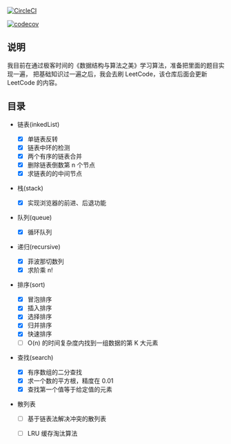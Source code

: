 

[![CircleCI](https://circleci.com/gh/mysteryven/algo.svg?style=svg)](https://circleci.com/gh/mysteryven/algo)

[![codecov](https://codecov.io/gh/mysteryven/algo/branch/master/graph/badge.svg)](https://codecov.io/gh/mysteryven/algo)

## 说明 

我目前在通过极客时间的《数据结构与算法之美》学习算法，准备把里面的题目实现一遍， 把基础知识过一遍之后，我会去刷 LeetCode，该仓库后面会更新 LeetCode 的内容。

## 目录

- 链表(inkedList)
  - [x] 单链表反转
  - [x] 链表中环的检测
  - [x] 两个有序的链表合并
  - [x] 删除链表倒数第 n 个节点
  - [x] 求链表的的中间节点

- 栈(stack)
  - [x] 实现浏览器的前进、后退功能

- 队列(queue)
  - [x] 循环队列

- 递归(recursive)
  - [x] 菲波那切数列
  - [x] 求阶乘 n!

- 排序(sort)

  - [x] 冒泡排序
  - [x] 插入排序
  - [x] 选择排序
  - [x] 归并排序
  - [x] 快速排序
  - [ ] O(n) 的时间复杂度内找到一组数据的第 K 大元素

- 查找(search)
  - [x] 有序数组的二分查找
  - [x] 求一个数的平方根，精度在 0.01
  - [x] 查找第一个值等于给定值的元素

- 散列表
  - [ ] 基于链表法解决冲突的散列表
  - [ ] LRU 缓存淘汰算法




